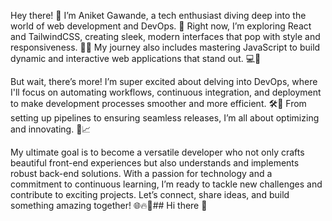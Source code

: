 Hey there! 👋 I’m Aniket Gawande, a tech enthusiast diving deep into the world of web development and DevOps. 🚀 Right now, I’m exploring React and TailwindCSS, creating sleek, modern interfaces that pop with style and responsiveness. 🎨✨ My journey also includes mastering JavaScript to build dynamic and interactive web applications that stand out. 💻🔧

But wait, there’s more! I’m super excited about delving into DevOps, where I'll focus on automating workflows, continuous integration, and deployment to make development processes smoother and more efficient. 🛠️🔄 From setting up pipelines to ensuring seamless releases, I’m all about optimizing and innovating. 🌟📈

My ultimate goal is to become a versatile developer who not only crafts beautiful front-end experiences but also understands and implements robust back-end solutions. With a passion for technology and a commitment to continuous learning, I’m ready to tackle new challenges and contribute to exciting projects. Let’s connect, share ideas, and build something amazing together! 🌐🔥🚀## Hi there 👋

<!--
**Aniketgawande1/Aniketgawande1** is a ✨ _special_ ✨ repository because its `README.md` (this file) appears on your GitHub profile.

Here are some ideas to get you started:

- 🔭 I’m currently working on ...
- 🌱 I’m currently learning ...
- 👯 I’m looking to collaborate on ...
- 🤔 I’m looking for help with ...
- 💬 Ask me about ...
- 📫 How to reach me: ...
- 😄 Pronouns: ...
- ⚡ Fun fact: ...
-->
